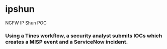 # ipshun
NGFW IP Shun POC
### Using a Tines workflow, a security analyst submits IOCs which creates a MISP event and a ServiceNow incident.  
